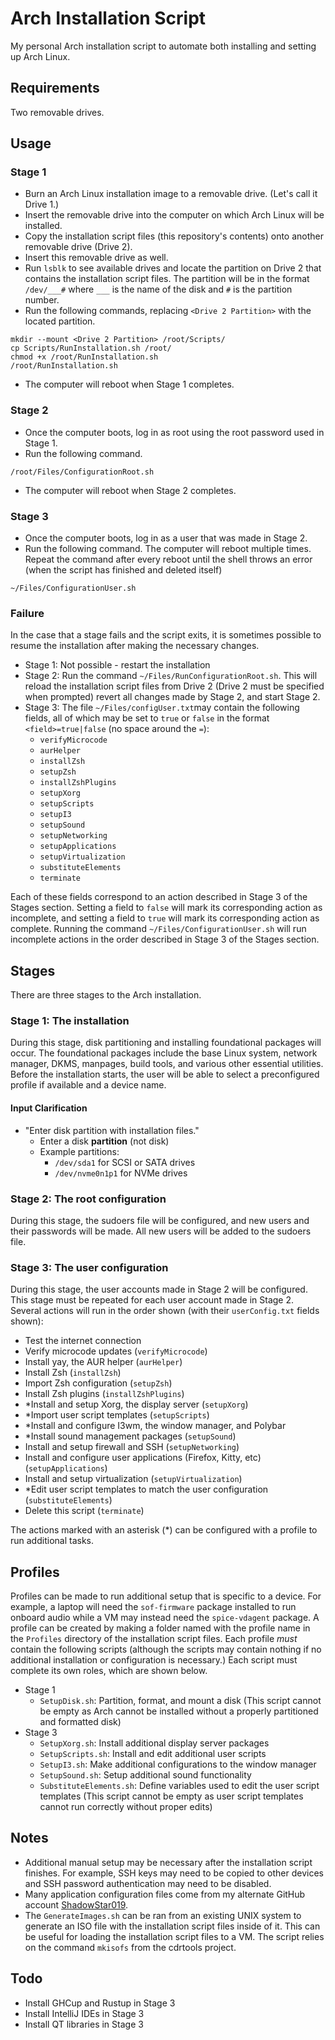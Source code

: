 # Arch Installation Script
My personal Arch installation script to automate both installing and setting up Arch Linux.
## Requirements
Two removable drives.
## Usage
### Stage 1
- Burn an Arch Linux installation image to a removable drive. (Let's call it Drive 1.)
- Insert the removable drive into the computer on which Arch Linux will be installed.
- Copy the installation script files (this repository's contents) onto another removable drive (Drive 2).
- Insert this removable drive as well.
- Run `lsblk` to see available drives and locate the partition on Drive 2 that contains the installation script files. The partition will be in the format `/dev/___#` where `___` is the name of the disk and `#` is the partition number.
- Run the following commands, replacing `<Drive 2 Partition>` with the located partition. 
```
mkdir --mount <Drive 2 Partition> /root/Scripts/
cp Scripts/RunInstallation.sh /root/
chmod +x /root/RunInstallation.sh
/root/RunInstallation.sh
```
- The computer will reboot when Stage 1 completes.
### Stage 2
- Once the computer boots, log in as root using the root password used in Stage 1.
- Run the following command.
```
/root/Files/ConfigurationRoot.sh
```
- The computer will reboot when Stage 2 completes.
### Stage 3
- Once the computer boots, log in as a user that was made in Stage 2.
- Run the following command. The computer will reboot multiple times. Repeat the command after every reboot until the shell throws an error (when the script has finished and deleted itself)
```
~/Files/ConfigurationUser.sh
```
### Failure
In the case that a stage fails and the script exits, it is sometimes possible to resume the installation after making the necessary changes.
- Stage 1: Not possible - restart the installation
- Stage 2: Run the command `~/Files/RunConfigurationRoot.sh`. This will reload the installation script files from Drive 2 (Drive 2 must be specified when prompted) revert all changes made by Stage 2, and start Stage 2.
- Stage 3: The file `~/Files/configUser.txt`may contain the following fields, all of which may be set to `true` or `false` in the format `<field>=true|false` (no space around the `=`):
	- `verifyMicrocode`
	- `aurHelper`
	-  `installZsh`
	- `setupZsh`
	- `installZshPlugins`
	- `setupXorg`
	- `setupScripts`
	- `setupI3`
	- `setupSound`
	- `setupNetworking`
	- `setupApplications`
	- `setupVirtualization`
	- `substituteElements`
	- `terminate`
	
Each of these fields correspond to an action described in Stage 3 of the Stages section. Setting a field to `false` will mark its corresponding action as incomplete, and setting a field to `true` will mark its corresponding action as complete. Running the command `~/Files/ConfigurationUser.sh` will run incomplete actions in the order described in Stage 3 of the Stages section.
## Stages
There are three stages to the Arch installation.
### Stage 1: The installation
During this stage, disk partitioning and installing foundational packages will occur. The foundational packages include the base Linux system, network manager, DKMS, manpages, build tools, and various other essential utilities. Before the installation starts, the user will be able to select a preconfigured profile if available and a device name.
#### Input Clarification
- "Enter disk partition with installation files."
	- Enter a disk **partition** (not disk)
	- Example partitions:
		- `/dev/sda1` for SCSI or SATA drives
		- `/dev/nvme0n1p1` for NVMe drives
### Stage 2: The root configuration
During this stage, the sudoers file will be configured, and new users and their passwords will be made. All new users will be added to the sudoers file.
### Stage 3: The user configuration
During this stage, the user accounts made in Stage 2 will be configured. This stage must be repeated for each user account made in Stage 2. Several actions will run in the order shown (with their `userConfig.txt` fields shown):
- Test the internet connection
- Verify microcode updates (`verifyMicrocode`)
- Install yay, the AUR helper (`aurHelper`)
- Install Zsh (`installZsh`)
- Import Zsh configuration (`setupZsh`)
- Install Zsh plugins (`installZshPlugins`)
- \*Install and setup Xorg, the display server (`setupXorg`)
- \*Import user script templates (`setupScripts`)
- \*Install and configure I3wm, the window manager, and Polybar
- \*Install sound management packages (`setupSound`)
- Install and setup firewall and SSH (`setupNetworking`)
- Install and configure user applications (Firefox, Kitty, etc) (`setupApplications`)
- Install and setup virtualization (`setupVirtualization`)
- \*Edit user script templates to match the user configuration (`substituteElements`)
- Delete this script (`terminate`)

The actions marked with an asterisk (\*) can be configured with a profile to run additional tasks.
## Profiles
Profiles can be made to run additional setup that is specific to a device. For example, a laptop will need the `sof-firmware` package installed to run onboard audio while a VM may instead need the `spice-vdagent` package. A profile can be created by making a folder named with the profile name in the `Profiles` directory of the installation script files. Each profile *must* contain the following scripts (although the scripts may contain nothing if no additional installation or configuration is necessary.) Each script must complete its own roles, which are shown below.
- Stage 1
	- `SetupDisk.sh`: Partition, format, and mount a disk (This script cannot be empty as Arch cannot be installed without a properly partitioned and formatted disk)
- Stage 3
	- `SetupXorg.sh`: Install additional display server packages
	- `SetupScripts.sh`: Install and edit additional user scripts
	- `SetupI3.sh`: Make additional configurations to the window manager
	- `SetupSound.sh`: Setup additional sound functionality
	- `SubstituteElements.sh`: Define variables used to edit the user script templates (This script cannot be empty as user script templates cannot run correctly without proper edits)
## Notes
- Additional manual setup may be necessary after the installation script finishes. For example, SSH keys may need to be copied to other devices and SSH password authentication may need to be disabled.
- Many application configuration files come from my alternate GitHub account [ShadowStar019](https://github.com/ShadowStar019/).
- The `GenerateImages.sh` can be ran from an existing UNIX system to generate an ISO file with the installation script files inside of it. This can be useful for loading the installation script files to a VM. The script relies on the command `mkisofs` from the cdrtools project.
## Todo
- Install GHCup and Rustup in Stage 3
- Install IntelliJ IDEs in Stage 3
- Install QT libraries in Stage 3

